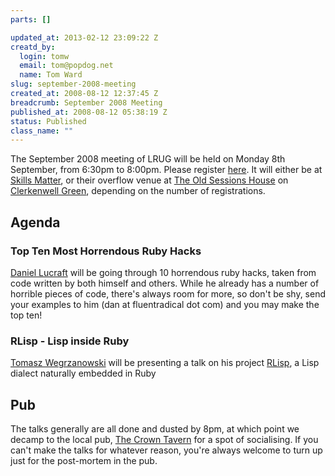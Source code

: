 ```yaml
--- 
parts: []

updated_at: 2013-02-12 23:09:22 Z
creatd_by: 
  login: tomw
  email: tom@popdog.net
  name: Tom Ward
slug: september-2008-meeting
created_at: 2008-08-12 12:37:45 Z
breadcrumb: September 2008 Meeting
published_at: 2008-08-12 05:38:19 Z
status: Published
class_name: ""
---
```


The September 2008 meeting of LRUG will be held on Monday 8th September, from 6:30pm to 8:00pm.  Please register [here](http://skillsmatter.com/event/home/lrug-meeting-top-ten-most-horrendous-ruby-hacks-rlisp-lisp-inside-ruby).  It will either be at [Skills Matter](http://www.skillsmatter.com/), or their overflow venue at [The Old Sessions House](http://www.sessionshouse.com/) on [Clerkenwell Green](http://tinyurl.com/2bjjzz), depending on the number of registrations.

Agenda
------

### Top Ten Most Horrendous Ruby Hacks

[Daniel Lucraft](www.daniellucraft.com/blog) will be going through 10 horrendous ruby hacks, taken from code written by both himself and others.  While he already has a number of horrible pieces of code, there's always room for more, so don't be shy, send your examples to him (dan at fluentradical dot com) and you may make the top ten!

### RLisp - Lisp inside Ruby

[Tomasz Wegrzanowski](http://t-a-w.blogspot.com/) will be presenting a talk on his project [RLisp](http://chaosforge.org/taw/rlisp/), a Lisp dialect naturally embedded in Ruby

Pub
---

The talks generally are all done and dusted by 8pm, at which point we decamp to the local pub, [The Crown Tavern](http://fancyapint.com/pubs/pub199.html) for a spot of socialising.  If you can't make the talks for whatever reason, you're always welcome to turn up just for the post-mortem in the pub.

